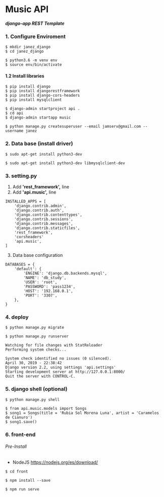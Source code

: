 # Music API
**_django-app REST Template_**

### 1. Configure Enviroment

```
$ mkdir janez_django
$ cd janez_django
```

```
$ python3.6 -m venv env
$ source env/bin/activate
```

#### 1.2 Install libraries
```
$ pip install django
$ pip install djangorestframework
$ pip install django-cors-headers
$ pip install mysqlclient
```

```
$ django-admin startproject api .
$ cd api
$ django-admin startapp music
```

```
$ python manage.py createsuperuser --email jamserv@gmail.com --username janez
```

### 2. Data base (install driver)

```
$ sudo apt-get install python3-dev
```

```
$ sudo apt-get install python3-dev libmysqlclient-dev
```

### 3. setting.py

1. Add **'rest_framework',** line
2. Add **'api.music',** line
```
INSTALLED_APPS = [
    'django.contrib.admin',
    'django.contrib.auth',
    'django.contrib.contenttypes',
    'django.contrib.sessions',
    'django.contrib.messages',
    'django.contrib.staticfiles',
    'rest_framework',
    'corsheaders'
    'api.music',
]
```
3. Data base configuration
```
DATABASES = {
    'default': {
        'ENGINE': 'django.db.backends.mysql',
        'NAME': 'db_study',
        'USER': 'root',
        'PASSWORD': 'pass1234',
        'HOST': '192.168.0.1',
        'PORT': '3307',
    },
}
```

### 4. deploy

```
$ python manage.py migrate
```

```
$ python manage.py runserver

Watching for file changes with StatReloader
Performing system checks...

System check identified no issues (0 silenced).
April 30, 2019 - 22:38:42
Django version 2.2, using settings 'api.settings'
Starting development server at http://127.0.0.1:8000/
Quit the server with CONTROL-C.

```

### 5. django shell (optional)
```
$ python manage.py shell
```

```
$ from api.music.models import Songs
$ song1 = Songs(title = 'Rubia Sol Morena Luna', artist = 'Caramelos de Cianuro')
$ song1.save()
```


### 6. front-end
###### Pre-Install
* NodeJS https://nodejs.org/es/download/
```
$ cd front
```
```
$ npm install --save
```

```
$ npm run serve
```
